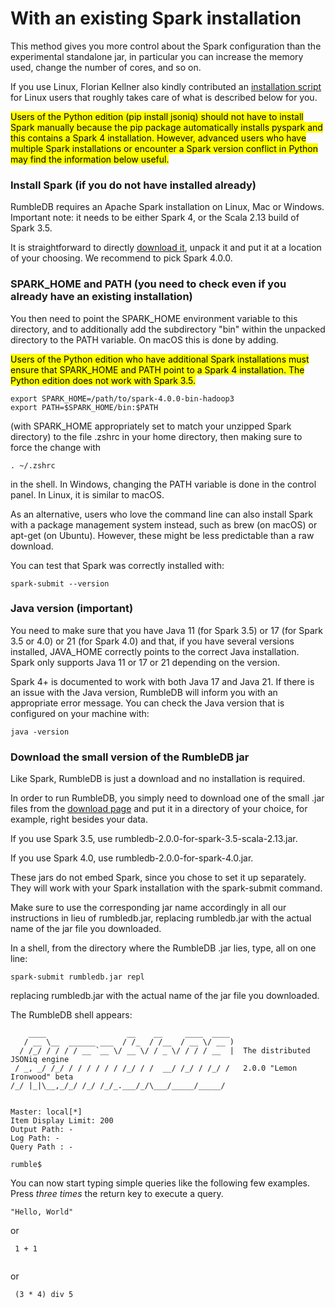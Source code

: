 # With an existing Spark installation

This method gives you more control about the Spark configuration than the experimental standalone jar, in particular you can increase the memory used, change the number of cores, and so on.

If you use Linux, Florian Kellner also kindly contributed an [installation script](https://github.com/fkellner/rumbledb-install-script) for Linux users that roughly takes care of what is described below for you.

<mark style="color:$warning;">Users of the Python edition (pip install jsoniq) should not have to install Spark manually because the pip package automatically installs pyspark and this contains a Spark 4 installation. However, advanced users who have multiple Spark installations or encounter a Spark version conflict in Python may find the information below useful.</mark>

### Install Spark (if you do not have installed already)

RumbleDB requires an Apache Spark installation on Linux, Mac or Windows. Important note: it needs to be either Spark 4, or the Scala 2.13 build of Spark 3.5.

It is straightforward to directly [download it](https://spark.apache.org/downloads.html), unpack it and put it at a location of your choosing. We recommend to pick Spark 4.0.0.

### SPARK\_HOME and PATH (you need to check even if you already have an existing installation)

You then need to point the SPARK\_HOME environment variable to this directory, and to additionally add the subdirectory "bin" within the unpacked directory to the PATH variable. On macOS this is done by adding.

<mark style="color:$warning;">Users of the Python edition who have additional Spark installations must ensure that SPARK\_HOME and PATH point to a Spark 4 installation. The Python edition does not work with Spark 3.5.</mark>  &#x20;

```
export SPARK_HOME=/path/to/spark-4.0.0-bin-hadoop3
export PATH=$SPARK_HOME/bin:$PATH
```

(with SPARK\_HOME appropriately set to match your unzipped Spark directory) to the file .zshrc in your home directory, then making sure to force the change with

```
. ~/.zshrc
```

in the shell. In Windows, changing the PATH variable is done in the control panel. In Linux, it is similar to macOS.

As an alternative, users who love the command line can also install Spark with a package management system instead, such as brew (on macOS) or apt-get (on Ubuntu). However, these might be less predictable than a raw download.

You can test that Spark was correctly installed with:

```
spark-submit --version
```

### Java version (important)

You need to make sure that you have Java 11 (for Spark 3.5) or 17 (for Spark 3.5 or 4.0) or 21 (for Spark 4.0) and that, if you have several versions installed, JAVA\_HOME correctly points to the correct Java installation. Spark only supports Java 11 or 17 or 21 depending on the version.

Spark 4+ is documented to work with both Java 17 and Java 21. If there is an issue with the Java version, RumbleDB will inform you with an appropriate error message. You can check the Java version that is configured on your machine with:

```
java -version
```

### Download the small version of the RumbleDB jar

Like Spark, RumbleDB is just a download and no installation is required.

In order to run RumbleDB, you simply need to download one of the small .jar files from the [download page](https://github.com/RumbleDB/rumble/releases) and put it in a directory of your choice, for example, right besides your data.

If you use Spark 3.5, use rumbledb-2.0.0-for-spark-3.5-scala-2.13.jar.

If you use Spark 4.0, use rumbledb-2.0.0-for-spark-4.0.jar.

These jars do not embed Spark, since you chose to set it up separately. They will work with your Spark installation with the spark-submit command.

Make sure to use the corresponding jar name accordingly in all our instructions in lieu of rumbledb.jar, replacing rumbledb.jar with the actual name of the jar file you downloaded.

In a shell, from the directory where the RumbleDB .jar lies, type, all on one line:

```
spark-submit rumbledb.jar repl
```

replacing rumbledb.jar with the actual name of the jar file you downloaded.

The RumbleDB shell appears:

```
    ____                  __    __     ____  ____ 
   / __ \__  ______ ___  / /_  / /__  / __ \/ __ )
  / /_/ / / / / __ `__ \/ __ \/ / _ \/ / / / __  |  The distributed JSONiq engine
 / _, _/ /_/ / / / / / / /_/ / /  __/ /_/ / /_/ /   2.0.0 "Lemon Ironwood" beta
/_/ |_|\__,_/_/ /_/ /_/_.___/_/\___/_____/_____/  


Master: local[*]
Item Display Limit: 200
Output Path: -
Log Path: -
Query Path : -

rumble$
```

You can now start typing simple queries like the following few examples. Press _three times_ the return key to execute a query.

```
"Hello, World"
```

or

```
 1 + 1
 
```

or

```
 (3 * 4) div 5
 
```
